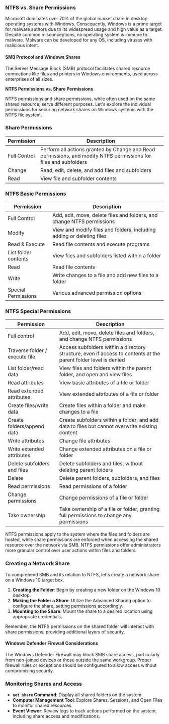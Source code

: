 ### NTFS vs. Share Permissions

Microsoft dominates over 70% of the global market share in desktop operating systems with Windows. Consequently, Windows is a prime target for malware authors due to its widespread usage and high value as a target. Despite common misconceptions, no operating system is immune to malware. Malware can be developed for any OS, including viruses with malicious intent.

#### SMB Protocol and Windows Shares

The Server Message Block (SMB) protocol facilitates shared resource connections like files and printers in Windows environments, used across enterprises of all sizes.

**NTFS Permissions vs. Share Permissions**

NTFS permissions and share permissions, while often used on the same shared resource, serve different purposes. Let's explore the individual permissions for securing network shares on Windows systems with the NTFS file system.

### Share Permissions

| Permission   | Description                                                                                                      |
| ------------ | ---------------------------------------------------------------------------------------------------------------- |
| Full Control | Perform all actions granted by Change and Read permissions, and modify NTFS permissions for files and subfolders |
| Change       | Read, edit, delete, and add files and subfolders                                                                 |
| Read         | View file and subfolder contents                                                                                 |

### NTFS Basic Permissions

| Permission           | Description                                                            |
| -------------------- | ---------------------------------------------------------------------- |
| Full Control         | Add, edit, move, delete files and folders, and change NTFS permissions |
| Modify               | View and modify files and folders, including adding or deleting files  |
| Read & Execute       | Read file contents and execute programs                                |
| List folder contents | View files and subfolders listed within a folder                       |
| Read                 | Read file contents                                                     |
| Write                | Write changes to a file and add new files to a folder                  |
| Special Permissions  | Various advanced permission options                                    |

### NTFS Special Permissions

| Permission                     | Description                                                                                                     |
| ------------------------------ | --------------------------------------------------------------------------------------------------------------- |
| Full control                   | Add, edit, move, delete files and folders, and change NTFS permissions                                          |
| Traverse folder / execute file | Access subfolders within a directory structure, even if access to contents at the parent folder level is denied |
| List folder/read data          | View files and folders within the parent folder, and open and view files                                        |
| Read attributes                | View basic attributes of a file or folder                                                                       |
| Read extended attributes       | View extended attributes of a file or folder                                                                    |
| Create files/write data        | Create files within a folder and make changes to a file                                                         |
| Create folders/append data     | Create subfolders within a folder, and add data to files but cannot overwrite existing content                  |
| Write attributes               | Change file attributes                                                                                          |
| Write extended attributes      | Change extended attributes on a file or folder                                                                  |
| Delete subfolders and files    | Delete subfolders and files, without deleting parent folders                                                    |
| Delete                         | Delete parent folders, subfolders, and files                                                                    |
| Read permissions               | Read permissions of a folder                                                                                    |
| Change permissions             | Change permissions of a file or folder                                                                          |
| Take ownership                 | Take ownership of a file or folder, granting full permissions to change any permissions                         |

NTFS permissions apply to the system where the files and folders are hosted, while share permissions are enforced when accessing the shared resource over the network via SMB. NTFS permissions offer administrators more granular control over user actions within files and folders.

### Creating a Network Share

To comprehend SMB and its relation to NTFS, let's create a network share on a Windows 10 target box.

1. **Creating the Folder**: Begin by creating a new folder on the Windows 10 desktop.
2. **Making the Folder a Share**: Utilize the Advanced Sharing option to configure the share, setting permissions accordingly.
3. **Mounting to the Share**: Mount the share to a desired location using appropriate credentials.

Remember, the NTFS permissions on the shared folder will interact with share permissions, providing additional layers of security.

#### Windows Defender Firewall Considerations

The Windows Defender Firewall may block SMB share access, particularly from non-joined devices or those outside the same workgroup. Proper firewall rules or exceptions should be configured to allow access without compromising security.

### Monitoring Shares and Access

- **`net share` Command**: Display all shared folders on the system.
- **Computer Management Tool**: Explore Shares, Sessions, and Open Files to monitor shared resources.
- **Event Viewer**: Review logs to track actions performed on the system, including share access and modifications.
